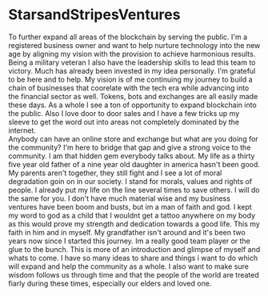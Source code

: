 # StarsandStripesVentures
To further expand all areas of the blockchain by serving the public. I'm a registered business owner and want to help nurture technology into the new age by aligning my vision with the provision to achieve harmonious results. Being a military veteran I also have the leadership skills to lead this team to victory. Much has already been invested in my idea personally. I'm grateful to be here and to help. My vision is of me continuing my journey to build a chain of businesses that coorelate with the tech era while advancing into the financial sector  as well. Tokens, bots and exchanges are all easily made these days. As a whole I see a ton of opportunity to expand blockchain into the public. Also I love door to door sales and I have a few tricks up my sleeve to get the word out into areas not completely dominated by the internet.   
Anybody can have an online store and exchange but what are you doing for the community? I'm here to bridge that gap and give a strong voice to the community. I am that hidden gem everybody talks about. My life as a thirty five year old father of a nine year old daughter in america hasn't been good. My parents aren't together, they still fight and I see a lot of moral degradation goin on in our society. I stand for morals, values and rights of people. I already put my life on the line several times to save others. I will do the same for you. I don't have much material wise and my business ventures have been boom and busts, but im a man of faith and god. I kept my word to god as a child that I wouldnt get a tattoo anywhere on my body as this would prove my strength and dedication towards a good life. This my faith in him and in myself. My grandfather isn't around and it's been two years now since I started this journey. Im a really good team player or the glue to the bunch. This is more of an introduction and glimpse of myself and whats to come. I have so many ideas to share and things i want to do which will expand and help the community as a whole. I also want to make sure wisdom follows us through time and that the people of the world are treated fiarly during these times, especially our elders and loved one. 
